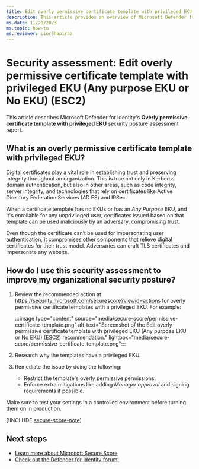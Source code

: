 ```yaml
---
title: Edit overly permissive certificate template with privileged EKU (Any purpose EKU or No EKU) (ESC2) | Microsoft Defender for Identity
description: This article provides an overview of Microsoft Defender for Identity's overly permissive certificate template with privileged EKU security posture assessment report.
ms.date: 11/20/2023
ms.topic: how-to
ms.reviewer: LiorShapiraa
---
```


# Security assessment: Edit overly permissive certificate template with privileged EKU (Any purpose EKU or No EKU) (ESC2)

This article describes Microsoft Defender for Identity's **Overly permissive certificate template with privileged EKU** security posture assessment report.

## What is an overly permissive certificate template with privileged EKU?

Digital certificates play a vital role in establishing trust and preserving integrity throughout an organization. This is true not only in Kerberos domain authentication, but also in other areas, such as code integrity, server integrity, and technologies that rely on certificates like Active Directory Federation Services (AD FS) and IPSec.

When a certificate template has no EKUs or has an *Any Purpose* EKU, and it's enrollable for any unprivileged user, certificates issued based on that template can be used maliciously by an adversary, compromising trust.

Even though the certificate can’t be used for impersonating user authentication, it compromises other components that relieve digital certificates for their trust model. Adversaries can craft TLS certificates and impersonate any website.

## How do I use this security assessment to improve my organizational security posture?

1. Review the recommended action at <https://security.microsoft.com/securescore?viewid=actions> for overly permissive certificate templates with a privileged EKU.  For example:

    :::image type="content" source="media/secure-score/permissive-certificate-template.png" alt-text="Screenshot of the Edit overly permissive certificate template with privileged EKU (Any purpose EKU or No EKU) (ESC2) recommendation." lightbox="media/secure-score/permissive-certificate-template.png":::

1. Research why the templates have a privileged EKU.
1. Remediate the issue by doing the following:

    - Restrict the template's overly permissive permissions.
    - Enforce extra mitigations like adding *Manager approval* and signing requirements if possible.

Make sure to test your settings in a controlled environment before turning them on in production.

[!INCLUDE [secure-score-note](../includes/secure-score-note.md)]


## Next steps

- [Learn more about Microsoft Secure Score](/microsoft-365/security/defender/microsoft-secure-score)
- [Check out the Defender for Identity forum!](<https://aka.ms/MDIcommunity>)
